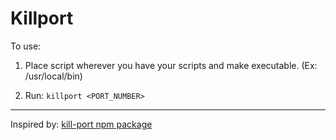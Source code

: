 # Killport

To use:
  1) Place script wherever you have your scripts and make executable. (Ex: /usr/local/bin)

  2) Run: `killport <PORT_NUMBER>`

---

Inspired by: [kill-port npm package](https://www.npmjs.com/package/kill-port) 
